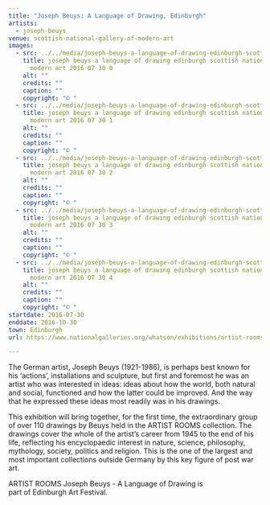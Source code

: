 ```yaml
---
title: "Joseph Beuys: A Language of Drawing, Edinburgh"
artists:
  - joseph-beuys
venue: scottish-national-gallery-of-modern-art
images:
  - src: ../../media/joseph-beuys-a-language-of-drawing-edinburgh-scottish-national-gallery-of-modern-art-2016-07-30-0.webp
    title: joseph beuys a language of drawing edinburgh scottish national gallery of
      modern art 2016 07 30 0
    alt: ""
    credits: ""
    caption: ""
    copyright: "© "
  - src: ../../media/joseph-beuys-a-language-of-drawing-edinburgh-scottish-national-gallery-of-modern-art-2016-07-30-1.webp
    title: joseph beuys a language of drawing edinburgh scottish national gallery of
      modern art 2016 07 30 1
    alt: ""
    credits: ""
    caption: ""
    copyright: "© "
  - src: ../../media/joseph-beuys-a-language-of-drawing-edinburgh-scottish-national-gallery-of-modern-art-2016-07-30-2.webp
    title: joseph beuys a language of drawing edinburgh scottish national gallery of
      modern art 2016 07 30 2
    alt: ""
    credits: ""
    caption: ""
    copyright: "© "
  - src: ../../media/joseph-beuys-a-language-of-drawing-edinburgh-scottish-national-gallery-of-modern-art-2016-07-30-3.webp
    title: joseph beuys a language of drawing edinburgh scottish national gallery of
      modern art 2016 07 30 3
    alt: ""
    credits: ""
    caption: ""
    copyright: "© "
  - src: ../../media/joseph-beuys-a-language-of-drawing-edinburgh-scottish-national-gallery-of-modern-art-2016-07-30-4.webp
    title: joseph beuys a language of drawing edinburgh scottish national gallery of
      modern art 2016 07 30 4
    alt: ""
    credits: ""
    caption: ""
    copyright: "© "
startdate: 2016-07-30
enddate: 2016-10-30
town: Edinburgh
url: https://www.nationalgalleries.org/whatson/exhibitions/artist-rooms-joseph-beuys-a-language-of-drawing

---
```




The German artist, Joseph Beuys (1921-1986), is perhaps best known for his ‘actions’, installations and sculpture, but first and foremost he was an artist who was interested in ideas: ideas about how the world, both natural and social, functioned and how the latter could be improved. And the way that he expressed these ideas most readily was in his drawings.

This exhibition will bring together, for the first time, the extraordinary group of over 110 drawings by Beuys held in the ARTIST ROOMS collection. The drawings cover the whole of the artist’s career from 1945 to the end of his life, reflecting his encyclopaedic interest in nature, science, philosophy, mythology, society, politics and religion. This is the one of the largest and most important collections outside Germany by this key figure of post war art.

ARTIST ROOMS Joseph Beuys - A Language of Drawing is part of Edinburgh Art Festival.